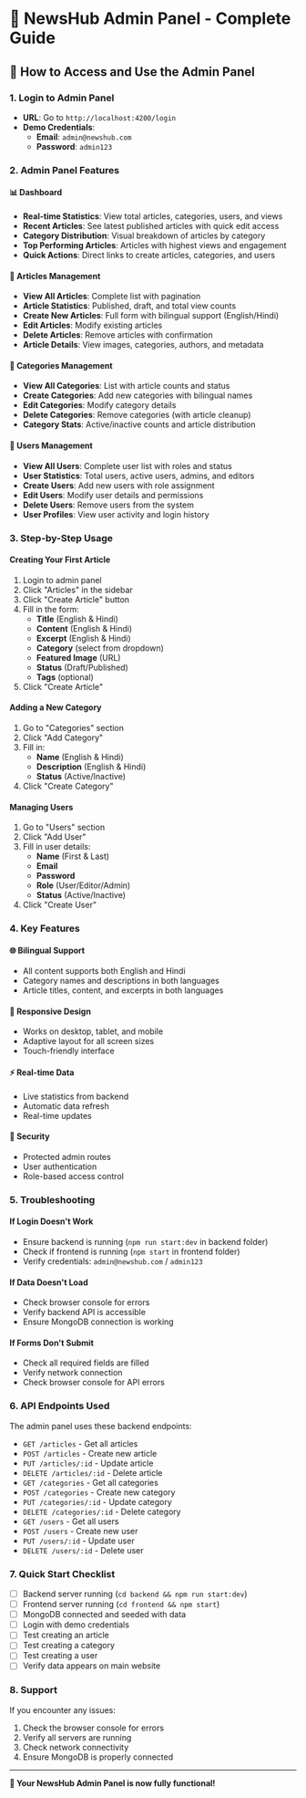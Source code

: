 # 🎯 NewsHub Admin Panel - Complete Guide

## 🚀 **How to Access and Use the Admin Panel**

### **1. Login to Admin Panel**
- **URL**: Go to `http://localhost:4200/login`
- **Demo Credentials**:
  - **Email**: `admin@newshub.com`
  - **Password**: `admin123`

### **2. Admin Panel Features**

#### **📊 Dashboard**
- **Real-time Statistics**: View total articles, categories, users, and views
- **Recent Articles**: See latest published articles with quick edit access
- **Category Distribution**: Visual breakdown of articles by category
- **Top Performing Articles**: Articles with highest views and engagement
- **Quick Actions**: Direct links to create articles, categories, and users

#### **📝 Articles Management**
- **View All Articles**: Complete list with pagination
- **Article Statistics**: Published, draft, and total view counts
- **Create New Articles**: Full form with bilingual support (English/Hindi)
- **Edit Articles**: Modify existing articles
- **Delete Articles**: Remove articles with confirmation
- **Article Details**: View images, categories, authors, and metadata

#### **📂 Categories Management**
- **View All Categories**: List with article counts and status
- **Create Categories**: Add new categories with bilingual names
- **Edit Categories**: Modify category details
- **Delete Categories**: Remove categories (with article cleanup)
- **Category Stats**: Active/inactive counts and article distribution

#### **👥 Users Management**
- **View All Users**: Complete user list with roles and status
- **User Statistics**: Total users, active users, admins, and editors
- **Create Users**: Add new users with role assignment
- **Edit Users**: Modify user details and permissions
- **Delete Users**: Remove users from the system
- **User Profiles**: View user activity and login history

### **3. Step-by-Step Usage**

#### **Creating Your First Article**
1. Login to admin panel
2. Click "Articles" in the sidebar
3. Click "Create Article" button
4. Fill in the form:
   - **Title** (English & Hindi)
   - **Content** (English & Hindi)
   - **Excerpt** (English & Hindi)
   - **Category** (select from dropdown)
   - **Featured Image** (URL)
   - **Status** (Draft/Published)
   - **Tags** (optional)
5. Click "Create Article"

#### **Adding a New Category**
1. Go to "Categories" section
2. Click "Add Category"
3. Fill in:
   - **Name** (English & Hindi)
   - **Description** (English & Hindi)
   - **Status** (Active/Inactive)
4. Click "Create Category"

#### **Managing Users**
1. Go to "Users" section
2. Click "Add User"
3. Fill in user details:
   - **Name** (First & Last)
   - **Email**
   - **Password**
   - **Role** (User/Editor/Admin)
   - **Status** (Active/Inactive)
4. Click "Create User"

### **4. Key Features**

#### **🌐 Bilingual Support**
- All content supports both English and Hindi
- Category names and descriptions in both languages
- Article titles, content, and excerpts in both languages

#### **📱 Responsive Design**
- Works on desktop, tablet, and mobile
- Adaptive layout for all screen sizes
- Touch-friendly interface

#### **⚡ Real-time Data**
- Live statistics from backend
- Automatic data refresh
- Real-time updates

#### **🔐 Security**
- Protected admin routes
- User authentication
- Role-based access control

### **5. Troubleshooting**

#### **If Login Doesn't Work**
- Ensure backend is running (`npm run start:dev` in backend folder)
- Check if frontend is running (`npm start` in frontend folder)
- Verify credentials: `admin@newshub.com` / `admin123`

#### **If Data Doesn't Load**
- Check browser console for errors
- Verify backend API is accessible
- Ensure MongoDB connection is working

#### **If Forms Don't Submit**
- Check all required fields are filled
- Verify network connection
- Check browser console for API errors

### **6. API Endpoints Used**

The admin panel uses these backend endpoints:
- `GET /articles` - Get all articles
- `POST /articles` - Create new article
- `PUT /articles/:id` - Update article
- `DELETE /articles/:id` - Delete article
- `GET /categories` - Get all categories
- `POST /categories` - Create new category
- `PUT /categories/:id` - Update category
- `DELETE /categories/:id` - Delete category
- `GET /users` - Get all users
- `POST /users` - Create new user
- `PUT /users/:id` - Update user
- `DELETE /users/:id` - Delete user

### **7. Quick Start Checklist**

- [ ] Backend server running (`cd backend && npm run start:dev`)
- [ ] Frontend server running (`cd frontend && npm start`)
- [ ] MongoDB connected and seeded with data
- [ ] Login with demo credentials
- [ ] Test creating an article
- [ ] Test creating a category
- [ ] Test creating a user
- [ ] Verify data appears on main website

### **8. Support**

If you encounter any issues:
1. Check the browser console for errors
2. Verify all servers are running
3. Check network connectivity
4. Ensure MongoDB is properly connected

---

**🎉 Your NewsHub Admin Panel is now fully functional!** 